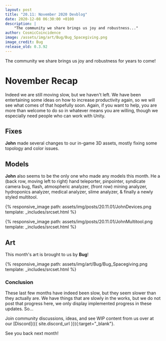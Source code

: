 ```yaml
---
layout: post
title: "20.11: November 2020 Devblog"
date: 2020-12-08 06:30:00 +0100
description: |
    "The community we share brings us joy and robustness..."
author: CosmicCoincidence
image: /assets/img/art/Bug/Bug_Spacegiving.png
image_credit: Bug
release_old: 0.3.92
---
```


The community we share brings us joy and robustness for years to come!

# November Recap

Indeed we are still moving slow, but we haven't left. We have been entertaining some ideas on how to increase productivity again, so we will see what comes of that hopefully soon. Again, if you want to help, you are more than welcome to do so in whatever means you are willing, though we especially need people who can work with Unity.

## Fixes

**John** made several changes to our in-game 3D assets, mostly fixing some topology and color issues.

## Models

**John** also seems to be the only one who made any models this month. He a (back row, moving left to right) hand teleporter, pinpointer, syndicate camera bug, flash, atmospheric analyzer, (front row) mining analyzer, hydroponics analyzer, medical analyzer, slime analyzer, & finally a newly styled multitool.

{% responsive_image path: assets/img/posts/20.11.01/JohnDevices.png template: _includes/srcset.html %}

{% responsive_image path: assets/img/posts/20.11.01/JohnMultitool.png template: _includes/srcset.html %}

## Art

This month's art is brought to us by **Bug**!

{% responsive_image path: assets/img/art/Bug/Bug_Spacegiving.png template: _includes/srcset.html %}

### Conclusion

These last few months have indeed been slow, but they seem slower than they actually are. We have things that are slowly in the works, but we do not post that progress here, we only display implemented progress in these updates. So...

Join community discussions, ideas, and see WIP content from us over at our [Discord]({{ site.discord_url }}){:target="_blank"}.

See you back next month!
